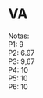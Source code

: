 # VA

Notas: <br/>
P1: 9 <br/>
P2: 6.97 <br/>
P3: 9,67 <br/>
P4: 10 <br/>
P5: 10 <br/>
P6: 10 <br/>

